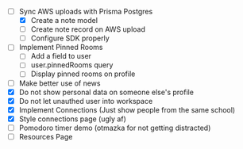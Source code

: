 - [ ] Sync AWS uploads with Prisma Postgres
  - [x] Create a note model
  - [ ] Create note record on AWS upload
  - [ ] Configure SDK properly
- [ ] Implement Pinned Rooms
  - [ ] Add a field to user
  - [ ] user.pinnedRooms query
  - [ ] Display pinned rooms on profile
- [ ] Make better use of news
- [x] Do not show personal data on someone else's profile
- [x] Do not let unauthed user into workspace
- [x] Implement Connections (Just show people from the same school)
- [x] Style connections page (ugly af)
- [ ] Pomodoro timer demo (otmazka for not getting distracted)
- [ ] Resources Page
